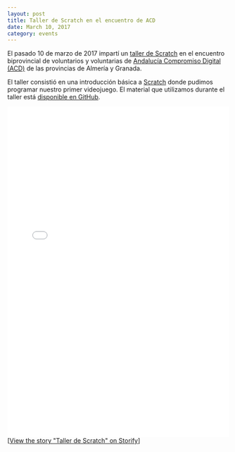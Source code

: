 ```yaml
---
layout: post
title: Taller de Scratch en el encuentro de ACD
date: March 10, 2017
category: events
---
```


El pasado 10 de marzo de 2017 impartí un [taller de Scratch][0] en el encuentro biprovincial de voluntarios y voluntarias de [Andalucía Compromiso Digital (ACD)][1] de las provincias de Almería y Granada.

El taller consistió en una introducción básica a [Scratch][2] donde pudimos programar nuestro primer videojuego. El material que utilizamos durante el taller está [disponible en GitHub][0].

<div class="storify"><iframe src="//storify.com/josejuansanchez/taller-de-scratch/embed?header=false&border=false" width="100%" height="750" frameborder="no" allowtransparency="true"></iframe><script src="//storify.com/josejuansanchez/taller-de-scratch.js?header=false&border=false"></script><noscript>[<a href="//storify.com/josejuansanchez/taller-de-scratch" target="_blank">View the story "Taller de Scratch" on Storify</a>]</noscript></div>

[0]: https://github.com/josejuansanchez/scratch_workshop
[1]: https://www.andaluciacompromisodigital.org
[2]: https://scratch.mit.edu